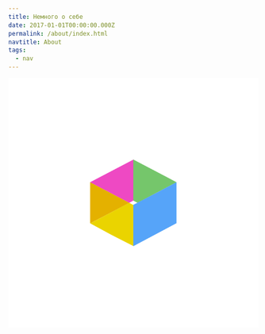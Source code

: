 ```yaml
---
title: Немного о себе
date: 2017-01-01T00:00:00.000Z
permalink: /about/index.html
navtitle: About
tags:
  - nav
---
```

![](/static/img/m68xrffzwnprjzymak3orlx6ujz2_full_1473740284682_svg.png)
